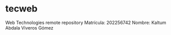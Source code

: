 # tecweb
Web Technologies remote repository 
Matrícula: 202256742
Nombre: Kaltum Abdala Viveros Gómez
